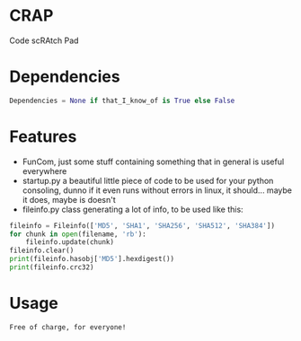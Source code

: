 # CRAP
Code scRAtch Pad

Dependencies
============

```python
Dependencies = None if that_I_know_of is True else False
```

Features
============
- FunCom, just some stuff containing something that in general is useful everywhere
- startup.py a beautiful little piece of code to be used for your python consoling, dunno if it even runs without errors in linux, it should... maybe it does, maybe is doesn't
- fileinfo.py class generating a lot of info, to be used like this:
```python
fileinfo = Fileinfo(['MD5', 'SHA1', 'SHA256', 'SHA512', 'SHA384'])
for chunk in open(filename, 'rb'):
    fileinfo.update(chunk)
fileinfo.clear()
print(fileinfo.hasobj['MD5'].hexdigest())
print(fileinfo.crc32)
```

Usage
============
```bash
Free of charge, for everyone!
```
